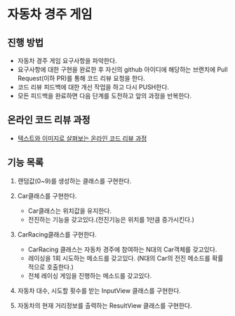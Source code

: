 # 자동차 경주 게임
## 진행 방법
* 자동차 경주 게임 요구사항을 파악한다.
* 요구사항에 대한 구현을 완료한 후 자신의 github 아이디에 해당하는 브랜치에 Pull Request(이하 PR)를 통해 코드 리뷰 요청을 한다.
* 코드 리뷰 피드백에 대한 개선 작업을 하고 다시 PUSH한다.
* 모든 피드백을 완료하면 다음 단계를 도전하고 앞의 과정을 반복한다.

## 온라인 코드 리뷰 과정
* [텍스트와 이미지로 살펴보는 온라인 코드 리뷰 과정](https://github.com/next-step/nextstep-docs/tree/master/codereview)

## 기능 목록
1) 랜덤값(0~9)를 생성하는 클래스를 구현한다.
   
2) Car클래스를 구현한다.
   - Car클래스는 위치값을 유지한다.
   - 전진하는 기능을 갖고있다.(전진기능은 위치를 1만큼 증가시킨다.)
   
3) CarRacing클래스를 구현한다.
    - CarRacing 클래스는 자동차 경주에 참여하는 N대의 Car객체를 갖고있다. 
    - 레이싱을 1회 시도하는 메소드를 갖고있다.
      (N대의 Car의 전진 메소드를 확률적으로 호출한다.)
    - 전체 레이싱 게임을 진행하는 메소드를 갖고있다. 
   
4) 자동차 대수, 시도할 횟수를 받는 InputView 클래스를 구현한다.
   
5) 자동차의 현재 거리정보를 출력하는 ResultView 클래스를 구현한다.
      
    
